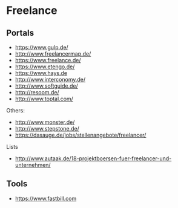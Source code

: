 # Freelance

## Portals

* https://www.gulp.de/
* http://www.freelancermap.de/
* https://www.freelance.de/
* https://www.etengo.de/
* https://www.hays.de
* http://www.interconomy.de/
* http://www.softguide.de/
* http://resoom.de/
* http://www.toptal.com/

Others:
* http://www.monster.de/
* http://www.stepstone.de/
* https://dasauge.de/jobs/stellenangebote/freelancer/

Lists
* http://www.autaak.de/18-projektboersen-fuer-freelancer-und-unternehmen/

## Tools

* https://www.fastbill.com
